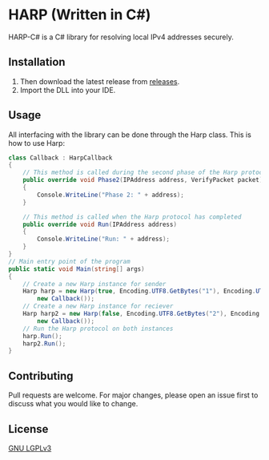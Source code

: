 # HARP (Written in C#)

HARP-C# is a C# library for resolving local IPv4 addresses securely.

## Installation

1. Then download the latest release from [releases](https://github.com/KadTheAad/harp-cs/releases).
2. Import the DLL into your IDE.

## Usage
All interfacing with the library can be done through the Harp class. This is how to use Harp:
```c#
class Callback : HarpCallback
{
    // This method is called during the second phase of the Harp protocol
    public override void Phase2(IPAddress address, VerifyPacket packet)
    {
        Console.WriteLine("Phase 2: " + address);
    }

    // This method is called when the Harp protocol has completed
    public override void Run(IPAddress address)
    {
        Console.WriteLine("Run: " + address);
    }
}
// Main entry point of the program
public static void Main(string[] args)
{
    // Create a new Harp instance for sender
    Harp harp = new Harp(true, Encoding.UTF8.GetBytes("1"), Encoding.UTF8.GetBytes("2"), "1234",
        new Callback());
    // Create a new Harp instance for reciever
    Harp harp2 = new Harp(false, Encoding.UTF8.GetBytes("2"), Encoding.UTF8.GetBytes("1"), "1234",
        new Callback());
    // Run the Harp protocol on both instances
    harp.Run();
    harp2.Run();
}
```

## Contributing

Pull requests are welcome. For major changes, please open an issue first
to discuss what you would like to change.

## License

[GNU LGPLv3](https://choosealicense.com/licenses/lgpl-3.0/)
